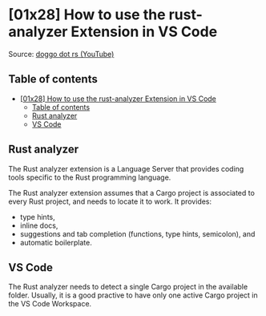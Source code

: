 # [01x28] How to use the rust-analyzer Extension in VS Code

Source: [doggo dot rs (YouTube)](https://www.youtube.com/watch?v=ox2UW4VSxRg)

## Table of contents

- [\[01x28\] How to use the rust-analyzer Extension in VS Code](#01x28-how-to-use-the-rust-analyzer-extension-in-vs-code)
  - [Table of contents](#table-of-contents)
  - [Rust analyzer](#rust-analyzer)
  - [VS Code](#vs-code)

## Rust analyzer

The Rust analyzer extension is a Language Server that provides coding tools specific to the Rust
 programming language.

The Rust analyzer extension assumes that a Cargo project is associated to every Rust project, and
 needs to locate it to work. It provides:

- type hints,
- inline docs,
- suggestions and tab completion (functions, type hints, semicolon), and
- automatic boilerplate.

## VS Code

The Rust analyzer needs to detect a single Cargo project in the available folder. Usually, it is a good practive to have only one active Cargo project in the VS Code Workspace.

